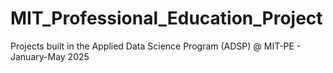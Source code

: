 # MIT_Professional_Education_Project
Projects built in the Applied Data Science Program (ADSP) @ MIT-PE - January-May 2025
